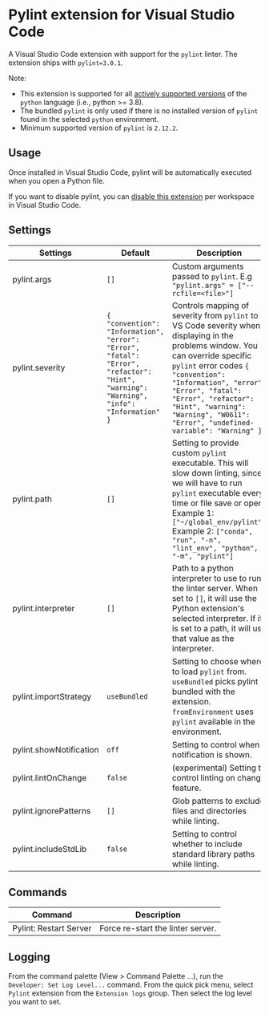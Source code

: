 # Pylint extension for Visual Studio Code

A Visual Studio Code extension with support for the `pylint` linter. The extension ships with `pylint=3.0.1`.

Note:

-   This extension is supported for all [actively supported versions](https://devguide.python.org/#status-of-python-branches) of the `python` language (i.e., python >= 3.8).
-   The bundled `pylint` is only used if there is no installed version of `pylint` found in the selected `python` environment.
-   Minimum supported version of `pylint` is `2.12.2`.

## Usage

Once installed in Visual Studio Code, pylint will be automatically executed when you open a Python file.

If you want to disable pylint, you can [disable this extension](https://code.visualstudio.com/docs/editor/extension-marketplace#_disable-an-extension) per workspace in Visual Studio Code.

## Settings

| Settings                | Default                                                                                                                                | Description                                                                                                                                                                                                                                                                                                              |
| ----------------------- | -------------------------------------------------------------------------------------------------------------------------------------- | ------------------------------------------------------------------------------------------------------------------------------------------------------------------------------------------------------------------------------------------------------------------------------------------------------------------------ |
| pylint.args             | `[]`                                                                                                                                   | Custom arguments passed to `pylint`. E.g `"pylint.args" = ["--rcfile=<file>"]`                                                                                                                                                                                                                                           |
| pylint.severity         | `{ "convention": "Information", "error": "Error", "fatal": "Error", "refactor": "Hint", "warning": "Warning", "info": "Information" }` | Controls mapping of severity from `pylint` to VS Code severity when displaying in the problems window. You can override specific `pylint` error codes `{ "convention": "Information", "error": "Error", "fatal": "Error", "refactor": "Hint", "warning": "Warning", "W0611": "Error", "undefined-variable": "Warning" }` |
| pylint.path             | `[]`                                                                                                                                   | Setting to provide custom `pylint` executable. This will slow down linting, since we will have to run `pylint` executable every time or file save or open. Example 1: `["~/global_env/pylint"]` Example 2: `["conda", "run", "-n", "lint_env", "python", "-m", "pylint"]`                                                |
| pylint.interpreter      | `[]`                                                                                                                                   | Path to a python interpreter to use to run the linter server. When set to `[]`, it will use the Python extension's selected interpreter. If it is set to a path, it will use that value as the interpreter.                                                                                                              |
| pylint.importStrategy   | `useBundled`                                                                                                                           | Setting to choose where to load `pylint` from. `useBundled` picks pylint bundled with the extension. `fromEnvironment` uses `pylint` available in the environment.                                                                                                                                                       |
| pylint.showNotification | `off`                                                                                                                                  | Setting to control when a notification is shown.                                                                                                                                                                                                                                                                         |
| pylint.lintOnChange     | `false`                                                                                                                                | (experimental) Setting to control linting on change feature.                                                                                                                                                                                                                                                             |
| pylint.ignorePatterns   | `[]`                                                                                                                                   | Glob patterns to exclude files and directories while linting.                                                                                                                                                                                                                                                            |
| pylint.includeStdLib    | `false`                                                                                                                                | Setting to control whether to include standard library paths while linting.                                                                                                                                                                                                                                              |

## Commands

| Command                | Description                       |
| ---------------------- | --------------------------------- |
| Pylint: Restart Server | Force re-start the linter server. |

## Logging

From the command palette (View > Command Palette ...), run the `Developer: Set Log Level...` command. From the quick pick menu, select `Pylint` extension from the `Extension logs` group. Then select the log level you want to set.
